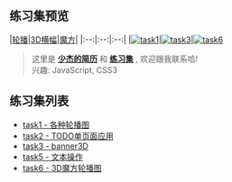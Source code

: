 
## 练习集预览



|[轮播](
http://ShaojieLiu.github.io/tasklist/task1carousel/carousel.html)|[3D横幅](https://ShaojieLiu.github.io/tasklist/task3banner3D/banner3D.html)|[魔方](https://ShaojieLiu.github.io/tasklist/task6cube/cube3D.html)|
|:--:|:--:|:--:|
|[![task1](https://github.com/ShaojieLiu/ShaojieLiu.github.io/blob/master/img/task1.gif)](http://ShaojieLiu.github.io/tasklist/task1carousel/carousel.html)|[![task3](https://github.com/ShaojieLiu/ShaojieLiu.github.io/blob/master/img/task3.gif)](https://ShaojieLiu.github.io/tasklist/task3banner3D/banner3D.html)|[![task6](https://github.com/ShaojieLiu/ShaojieLiu.github.io/blob/master/img/task6.gif)](https://ShaojieLiu.github.io/tasklist/task6cube/cube3D.html)


>这里是 [**少杰的简历**]() 和 [**练习集**]() , 欢迎跟我联系哈!<br>
兴趣: JavaScript, CSS3



## 练习集列表

- [task1 - 各种轮播图](http://ShaojieLiu.github.io/tasklist/task1carousel/carousel.html)
- [task2 - TODO单页面应用](https://ShaojieLiu.github.io/tasklist/task2todo/todo.html)
- [task3 - banner3D](https://ShaojieLiu.github.io/tasklist/task3banner3D/banner3D.html)
- [task5 - 文本操作](https://ShaojieLiu.github.io/tasklist/task5haoqing/txt_operation.html)
- [task6 - 3D魔方轮播图](https://ShaojieLiu.github.io/tasklist/task6cube/cube3D.html)



